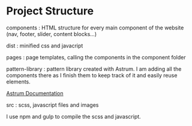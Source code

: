 # Project Structure

components : HTML structure for every main component of the website (nav, footer, slider, content blocks...) 

dist : minified css and javacript

pages : page templates, calling the components in the component folder

pattern-library : pattern library created with Astrum. I am adding all the components there as I finish them to keep track of it and easily reuse elements.

[Astrum Documentation](https://github.com/NoDivide/astrum)

src : scss, javascript files and images

I use npm and gulp to compile the scss and javascript.